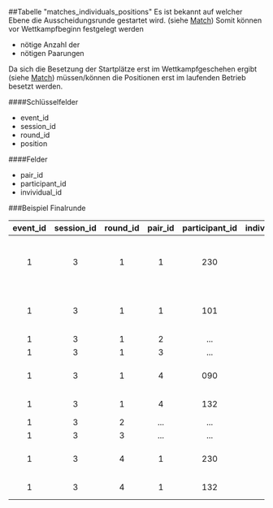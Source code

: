 ##Tabelle "matches_individuals_positions"
Es ist bekannt auf welcher Ebene die Ausscheidungsrunde gestartet wird. (siehe [Match])
Somit können vor Wettkampfbeginn festgelegt werden
* nötige Anzahl der 
* nötigen Paarungen

Da sich die Besetzung der Startplätze erst im Wettkampfgeschehen ergibt (siehe [Match]) müssen/können die Positionen erst im laufenden Betrieb besetzt werden.

####Schlüsselfelder
* event_id
* session_id
* round_id
* position

####Felder
* pair_id
* participant_id
* invividual_id


###Beispiel Finalrunde

event_id|session_id|round_id|pair_id|participant_id|individual_id|position|Beschreibung
:------:|:--------:|:------:|:-----:|:------------:|:-----------:|:------:|:-----------
1|3|1|1|230|2|1A|Nach zwei Qualifikationsrunden tritt Starter 230.2 im ersten Match (Viertelfinale) gegen
1|3|1|1|101|1|1B|Starter 101.1 auf Schreibe 1 an. "230.2" steht links "101.1" steht rechts
1|3|1|2|...|...|...|Zweites Paar
1|3|1|3|...|...|...|Drittes Paar
1|3|1|4|090|1|6a|Als viertes Paar treffen auf Scheibe 6 Starter 090.1
1|3|1|4|132|1|6b|und Starter 132.1 aufeinander
1|3|2|...|...|...|...|Halbfinale
1|3|3|...|...|...|...|Bronze-Finale
1|3|4|1|230|2|5|Im Gold-Finale treffen "230.2" (auf Scheibe 5)
1|3|4|1|132|1|6|und Starter 132.1 aufeinander

[Match]: kapitel_08_match.md "Match-Runden"
